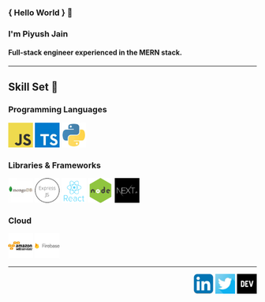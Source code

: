 ### { Hello World } 👋

### I'm Piyush Jain

#### Full-stack engineer experienced in the MERN stack.

---

## Skill Set 💪

### Programming Languages

<div>
<img src = './static/JSconf_logo-150x150-2314221351.png' height="50" height='50'/><nbsp/><nbsp/>
<img src = './static/typscript-150x150-2803963426.jpg' height="50" width='50'/><nbsp/>
<img src = './static/Python-Logo-463755682.gif' height="50" width='50'/><nbsp/><nbsp/>
</div>

### Libraries & Frameworks

<div>
<img src = './static/MongoDB-logo-150x150-2750824591.webp' height="50" width='50'/><nbsp/><nbsp/>
<img src = './static/th-3360599702.jpg' height="50" width='50'/><nbsp/><nbsp/>
<img src = './static/React-3995254312.png' height="50" width='50'/><nbsp/><nbsp/>
<img src = './static/node-594046745.png' height="50" width='50'/><nbsp/><nbsp/>
<img src = './static/Microsoft.VisualStudio.Services.png' height="50" height='50'/><nbsp/><nbsp/>
</div>

### Cloud

<div>
  <img src = './static/aws-2438379834.jpg' height="50" width='50'/><nbsp/><nbsp/>
  <img src = './static/firebaselogo-3257553304.jpg' height="50" width='50'/><nbsp/><nbsp/>
</div>

---

<p align="right">
  <a href="https://www.linkedin.com/in/piyush-jain-08974319a/"><img alt="LinkedIn" title="LinkedIn" height="40" width="40"                   src="./static/Screen-Shot-2013-08-11-at-6.39.png"></a><nbsp/><nbsp/>
  <a href="https://twitter.com/el_loco_piccolo"><img alt="Twitter" title="Twitter" height="40" width="40" src="./static/twitter-1265466296.jpg"></a><nbsp/><nbsp/>
  <a href="https://dev.to/piyushjz"><img alt="Dev.to" title="Dev.to" height="40" width="40" src="./static/proxy-3965835060.png"></a><nbsp/><nbsp/>
</p>
